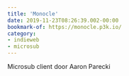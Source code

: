 ```yaml
---
title: 'Monocle'
date: 2019-11-23T08:26:39.002-00:00
bookmark-of: https://monocle.p3k.io/
category:
- indieweb
- microsub
---
```

Microsub client door Aaron Parecki
